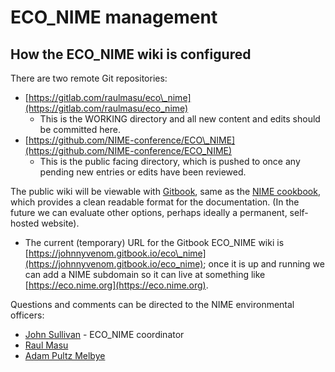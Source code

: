 # ECO\_NIME management

## How the ECO\_NIME wiki is configured

There are two remote Git repositories:

* [https://gitlab.com/raulmasu/eco\_nime](https://gitlab.com/raulmasu/eco_nime)
  * This is the WORKING directory and all new content and edits should be committed here. 
* [https://github.com/NIME-conference/ECO\_NIME](https://github.com/NIME-conference/ECO_NIME)
  * This is the public facing directory, which is pushed to once any pending new entries or edits have been reviewed. 

The public wiki will be viewable with [Gitbook](https://gitbook.com), same as the [NIME cookbook](https://nime.gitbook.io/), which provides a clean readable format for the documentation. \(In the future we can evaluate other options, perhaps ideally a permanent, self-hosted website\).

* The current \(temporary\) URL for the Gitbook ECO\_NIME wiki is [https://johnnyvenom.gitbook.io/eco\_nime](https://johnnyvenom.gitbook.io/eco_nime); once it is up and running we can add a NIME subdomain so it can live at something like [https://eco.nime.org](https://eco.nime.org). 

Questions and comments can be directed to the NIME environmental officers:

* [John Sullivan](mailto:johnny@johnnyvenom.com) - ECO\_NIME coordinator
* [Raul Masu](https://github.com/NIME-conference/ECO_NIME/tree/eb6261e3920659e8201a17b95c33b8bea22014f3/raul@raulmasu.org)
* [Adam Pultz Melbye](https://github.com/NIME-conference/ECO_NIME/tree/eb6261e3920659e8201a17b95c33b8bea22014f3/mail@adampultz.com)

